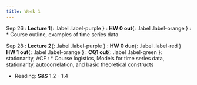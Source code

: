 ```yaml
---
title: Week 1
---
```


Sep 26
: **Lecture 1**{: .label .label-purple } 
  : **HW 0 out**{: .label .label-orange }
: * Course outline, examples of time series data

Sep 28
: **Lecture 2**{: .label .label-purple } 
  : **HW 0 due**{: .label .label-red }  **HW 1 out**{: .label .label-orange }
: **CQ1 out**{: .label .label-green }: stationarity, ACF
: * Course logistics, Models for time series data, stationarity, autocorrelation, and basic theoretical constructs
  * Reading: **S&S** 1.2 - 1.4